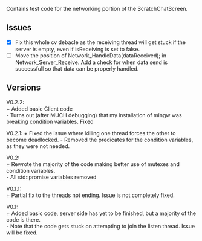 Contains test code for the networking portion of the ScratchChatScreen.

## Issues

- [x] Fix this whole cv debacle as the receiving thread will get stuck if the server is empty, even if isReceiving is set to false.
- [ ] Move the position of Network_HandleData(dataReceived); in Network_Server_Receive. Add a check for when data send is successfull so that data can be properly handled.  

## Versions

V0.2.2:  
    + Added basic Client code  
    - Turns out (after MUCH debugging) that my installation of mingw was breaking condition variables. Fixed

V0.2.1:
    + Fixed the issue where killing one thread forces the other to become deadlocked. 
    - Removed the predicates for the condition variables, as they were not needed.

V0.2:  
    + Rewrote the majority of the code making better use of mutexes and condition variables.  
    - All std::promise variables removed

V0.1.1:  
    + Partial fix to the threads not ending. Issue is not completely fixed.

V0.1:  
    + Added basic code, server side has yet to be finished, but a majority of the code is there.  
    - Note that the code gets stuck on attempting to join the listen thread. Issue will be fixed.  